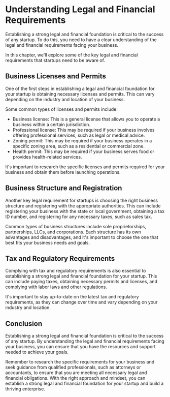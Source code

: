 Understanding Legal and Financial Requirements
========================================================================================================

Establishing a strong legal and financial foundation is critical to the success of any startup. To do this, you need to have a clear understanding of the legal and financial requirements facing your business.

In this chapter, we'll explore some of the key legal and financial requirements that startups need to be aware of.

Business Licenses and Permits
-----------------------------

One of the first steps in establishing a legal and financial foundation for your startup is obtaining necessary licenses and permits. This can vary depending on the industry and location of your business.

Some common types of licenses and permits include:

* Business license: This is a general license that allows you to operate a business within a certain jurisdiction.
* Professional license: This may be required if your business involves offering professional services, such as legal or medical advice.
* Zoning permit: This may be required if your business operates in a specific zoning area, such as a residential or commercial zone.
* Health permit: This may be required if your business serves food or provides health-related services.

It's important to research the specific licenses and permits required for your business and obtain them before launching operations.

Business Structure and Registration
-----------------------------------

Another key legal requirement for startups is choosing the right business structure and registering with the appropriate authorities. This can include registering your business with the state or local government, obtaining a tax ID number, and registering for any necessary taxes, such as sales tax.

Common types of business structures include sole proprietorships, partnerships, LLCs, and corporations. Each structure has its own advantages and disadvantages, and it's important to choose the one that best fits your business needs and goals.

Tax and Regulatory Requirements
-------------------------------

Complying with tax and regulatory requirements is also essential to establishing a strong legal and financial foundation for your startup. This can include paying taxes, obtaining necessary permits and licenses, and complying with labor laws and other regulations.

It's important to stay up-to-date on the latest tax and regulatory requirements, as they can change over time and vary depending on your industry and location.

Conclusion
----------

Establishing a strong legal and financial foundation is critical to the success of any startup. By understanding the legal and financial requirements facing your business, you can ensure that you have the resources and support needed to achieve your goals.

Remember to research the specific requirements for your business and seek guidance from qualified professionals, such as attorneys or accountants, to ensure that you are meeting all necessary legal and financial obligations. With the right approach and mindset, you can establish a strong legal and financial foundation for your startup and build a thriving enterprise.


